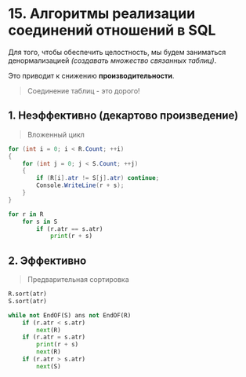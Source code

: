 # 15. Алгоритмы реализации соединений отношений в SQL

Для того, чтобы обеспечить целостность, мы будем заниматься денормализацией _(создавать множество связанных таблиц)_.

Это приводит к снижению **производительности**.

> Соединение таблиц - это дорого!

## 1. Неэффективно (декартово произведение)

> Вложенный цикл

```csharp
for (int i = 0; i < R.Count; ++i)
{
    for (int j = 0; j < S.Count; ++j)
    {
        if (R[i].atr != S[j].atr) continue;
        Console.WriteLine(r + s);
    }
}
```

```py
for r in R
    for s in S
        if (r.atr == s.atr)
            print(r + s)
```

## 2. Эффективно

> Предварительная сортировка

```py
R.sort(atr)
S.sort(atr)

while not EndOF(S) ans not EndOF(R)
    if (r.atr < s.atr)
        next(R)
    if (r.atr = s.atr)
        print(r + s)
        next(R)
    if (r.atr > s.atr)
        next(S)
```

